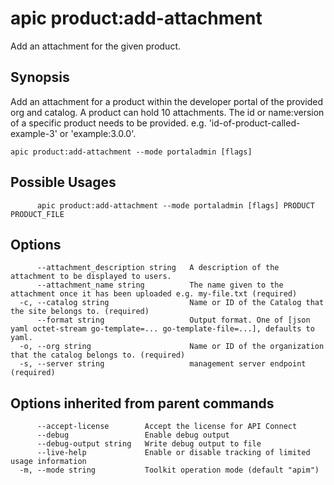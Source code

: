 # apic product:add-attachment

Add an attachment for the given product.

## Synopsis

Add an attachment for a product within the developer portal of the provided org and catalog. A product can hold 10 attachments. The id or name:version of a specific product needs to be provided. e.g. 'id-of-product-called-example-3' or 'example:3.0.0'.

```
apic product:add-attachment --mode portaladmin [flags]
```

## Possible Usages

```
      apic product:add-attachment --mode portaladmin [flags] PRODUCT PRODUCT_FILE
```

## Options

```
      --attachment_description string   A description of the attachment to be displayed to users.
      --attachment_name string          The name given to the attachment once it has been uploaded e.g. my-file.txt (required)
  -c, --catalog string                  Name or ID of the Catalog that the site belongs to. (required)
      --format string                   Output format. One of [json yaml octet-stream go-template=... go-template-file=...], defaults to yaml.
  -o, --org string                      Name or ID of the organization that the catalog belongs to. (required)
  -s, --server string                   management server endpoint (required)
```

## Options inherited from parent commands

```
      --accept-license        Accept the license for API Connect
      --debug                 Enable debug output
      --debug-output string   Write debug output to file
      --live-help             Enable or disable tracking of limited usage information
  -m, --mode string           Toolkit operation mode (default "apim")
```
